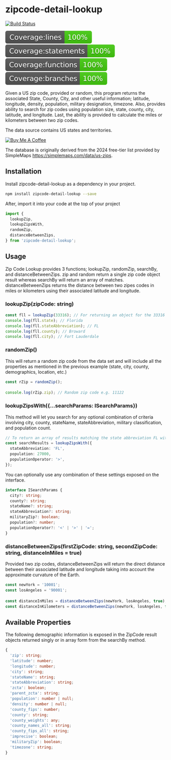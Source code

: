 # zipcode-detail-lookup

[![Build Status](https://github.com/reallymello/zipcode-detail-lookup/actions/workflows/node.js.yml/badge.svg)](https://github.com/reallymello/zipcode-detail-lookup/actions/workflows/node.js.yml)

![Line Coverage](./badges/badge-lines.svg)
![Statement Coverage](./badges/badge-statements.svg)
![Function Coverage](./badges/badge-functions.svg)
![Branch Coverage](./badges/badge-branches.svg)

Given a US zip code, provided or random, this program returns the associated State, County, City, and other useful information; latitude, longitude, density, population, military designation, timezone. Also, provides ability to search for zip codes using population size, state, county, city, latitude, and longitude. Last, the ability is provided to calculate the miles or kilometers between two zip codes.

The data source contains US states and territories.

<a href="https://www.buymeacoffee.com/reallymello" alt="buy me a coffee" target="_blank"><img src="https://cdn.buymeacoffee.com/buttons/default-orange.png" alt="Buy Me A Coffee" height="30"></a>

The database is originally derived from the 2024 free-tier list provided by SimpleMaps <https://simplemaps.com/data/us-zips>.

## Installation

Install zipcode-detail-lookup as a dependency in your project.

```sh
npm install zipcode-detail-lookup --save
```

After, import it into your code at the top of your project

```ts
import {
  lookupZip,
  lookupZipsWith,
  randomZip,
  distanceBetweenZips,
} from 'zipcode-detail-lookup';
```

## Usage

Zip Code Lookup provides 3 functions; lookupZip, randomZip, searchBy, and distanceBetweenZips. zip and random return a single zip code object result whereas searchBy will return an array of matches. distanceBetweenZips returns the distance between two zipes codes in miles or kilometers using their associated latitude and longitude.

### lookupZip(zipCode: string)

```ts
const fll = lookupZip(33316); // For returning an object for the 33316 Ft. Lauderdale zip code.
console.log(fll.state); // Florida
console.log(fll.stateAbbreviation); // FL
console.log(fll.county); // Broward
console.log(fll.city); // Fort Lauderdale
```

### randomZip()

This will return a random zip code from the data set and will include all the properties as mentioned in the previous example (state, city, county, demographics, location, etc.)

```ts
const rZip = randomZip();

console.log(rZip.zip); // Random zip code e.g. 11122
```

### lookupZipsWith({...searchParams: ISearchParams})

This method will let you search for any optional combination of criteria involving city, county, stateName, stateAbbreviation, military classification, and population count.

```ts
// To return an array of results matching the state abbreviation FL with population greather than 27000.
const searchResults = lookupZipsWith({
  stateAbbreviation: 'FL',
  population: 27000,
  populationOperator: '>',
});
```

You can optionally use any combination of these settings exposed on the interface.

```ts
interface ISearchParams {
  city?: string;
  county?: string;
  stateName?: string;
  stateAbbreviation?: string;
  militaryZip?: boolean;
  population?: number;
  populationOperator?: '<' | '>' | '=';
}
```

### distanceBetweenZips(firstZipCode: string, secondZipCode: string, distanceInMiles = true)

Provided two zip codes, distanceBetweenZips will return the direct distance between their associated latitude and longitude taking into account the approximate curvature of the Earth.

```ts
const newYork = '10001';
const losAngeles = '90001';

const distanceInMiles = distanceBetweenZips(newYork, losAngeles, true); // --> 2448.350696991183
const distanceInKilometers = distanceBetweenZips(newYork, losAngeles, false); // --> 3940.239723114183
```

## Available Properties

The following demographic information is exposed in the ZipCode result objects returned singly or in array form from the searchBy method.

```ts
{
  'zip': string;
  'latitude': number;
  'longitude': number;
  'city': string;
  'stateName': string;
  'stateAbbreviation': string;
  'zcta': boolean;
  'parent_zcta': string;
  'population': number | null;
  'density': number | null;
  'county_fips': number;
  'county': string;
  'county_weights': any;
  'county_names_all': string;
  'county_fips_all': string;
  'imprecise': boolean;
  'militaryZip': boolean;
  'timezone': string;
}
```
